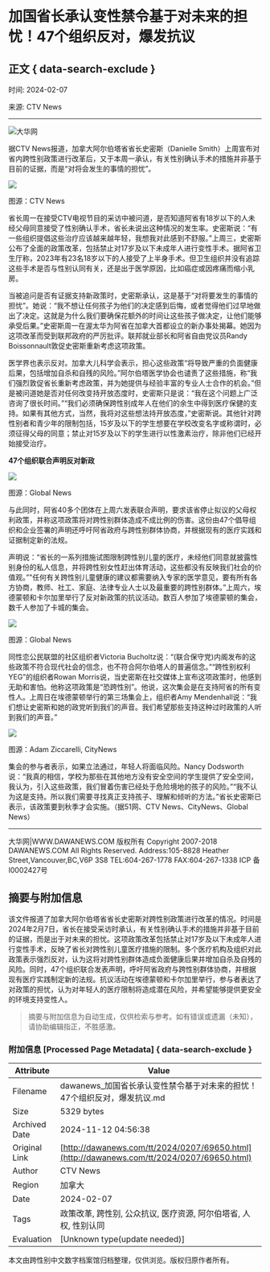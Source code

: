 # 加国省长承认变性禁令基于对未来的担忧！47个组织反对，爆发抗议

## 正文 { data-search-exclude }


时间: 2024-02-07

来源: CTV News

---

![大华网](/upload/3/2023/0717/U685P5248T3D1F8DT20230717103510.jpg)

据CTV News报道，加拿大阿尔伯塔省省长史密斯（Danielle Smith）上周宣布对省内跨性别政策进行改革后，又于本周一承认，有关性别确认手术的措施并非基于目前的证据，而是“对将会发生的事情的担忧”。

![](http://www.dawanews.com/2024/0207/U711P5248DT20240207084944.jpeg)

图源：CTV News

省长周一在接受CTV电视节目的采访中被问道，是否知道阿省有18岁以下的人未经父母同意接受了性别确认手术，省长未说出这种情况的发生率。史密斯说：“有一些组织提倡这些治疗应该越来越年轻，我想我对此感到不舒服。”上周三，史密斯公布了全面的政策改革，包括禁止对17岁及以下未成年人进行变性手术。据阿省卫生厅称，2023年有23名18岁以下的人接受了上半身手术。但卫生组织并没有追踪这些手术是否与性别认同有关，还是出于医学原因，比如癌症或因疼痛而缩小乳房。

当被追问是否有证据支持新政策时，史密斯承认，这是基于“对将要发生的事情的担忧”。她说：“我不想让任何孩子为他们的决定感到后悔，或者觉得他们过早地做出了决定。这就是为什么我们要确保花额外的时间让这些孩子做决定，让他们能够承受后果。”史密斯周一在渥太华为阿省在加拿大首都设立的新办事处揭幕。她因为这项改革而受到联邦政府的严厉批评。联邦就业部长和阿省自由党议员Randy Boissonnault敦促史密斯重新考虑这项政策。

医学界也表示反对。加拿大儿科学会表示，担心这些政策“将导致严重的负面健康后果，包括增加自杀和自残的风险。”阿尔伯塔医学协会也谴责了这些措施，称“我们强烈敦促省长重新考虑政策，并为她提供与经验丰富的专业人士合作的机会。”但是被问道她是否对任何改变持开放态度时，史密斯只是说：“我在这个问题上广泛咨询了很长时间。”“我们必须确保跨性别成年人在他们的余生中得到医疗保健的支持。如果有其他方式，当然，我将对这些想法持开放态度，”史密斯说。其他针对跨性别者和青少年的限制包括，15岁及以下的学生想要在学校改变名字或称谓时，必须征得父母的同意；禁止对15岁及以下的学生进行以性激素治疗，除非他们已经开始接受治疗。

**47个组织联合声明反对新政**

![](http://www.dawanews.com/2024/0207/U711P5248DT20240207085009.jpeg)

图源：Global News

与此同时，阿省40多个团体在上周六发表联合声明，要求该省停止拟议的父母权利政策，并称这项政策将对跨性别群体造成不成比例的伤害。这份由47个倡导组织和企业签署的声明还呼吁阿省政府与跨性别群体协商，并根据现有的医疗实践和证据制定新的法规。

声明说：“省长的一系列措施试图限制跨性别儿童的医疗，未经他们同意就披露性别身份的私人信息，并将跨性别女性赶出体育活动，这些都没有反映我们社会的价值观。”"任何有关跨性别儿童健康的建议都需要纳入专家的医学意见，要有所有各方协商，教师、社工、家庭、法律专业人士以及最重要的跨性别群体。”上周六，埃德蒙顿和卡尔加里举行了反对新政策的抗议活动。数百人参加了埃德蒙顿的集会，数千人参加了卡城的集会。

![](http://www.dawanews.com/2024/0207/U711P5248DT20240207085117.jpeg)

图源：Global News

同性恋公民联盟的社区组织者Victoria Bucholtz说：“(联合保守党)内阁发布的这些政策不符合现代社会的信念，也不符合阿尔伯塔人的普遍信念。”“跨性别权利YEG”的组织者Rowan Morris说，当史密斯在社交媒体上宣布这项政策时，他感到无助和害怕。他称这项政策是“恐跨性别”。他说，这次集会是在支持阿省的所有变性人。上周日在埃德蒙顿举行的第三场集会上，组织者Amy Mendenhall说：“我们想让史密斯和她的政党听到我们的声音。我们希望那些支持这种过时政策的人听到我们的声音。”

![](http://www.dawanews.com/2024/0207/U711P5248DT20240207085144.jpeg)

图源：Adam Ziccarelli, CityNews

集会的参与者表示，如果立法通过，年轻人将面临风险。Nancy Dodsworth 说：“我真的相信，学校为那些在其他地方没有安全空间的学生提供了安全空间，我认为，引入这些政策，我们冒着伤害已经处于危险境地的孩子的风险。”“我不认为这是支持。所以我们需要寻找真正支持孩子、理解和倾听的方法。”省长史密斯已表示，该政策要到秋季才会实施。（据51网、CTV News、CityNews、Global News）

---

大华网|WWW.DAWANEWS.COM 版权所有 Copyright 2007-2018 DAWANEWS.COM All Rights Reserved. Address:105-8828 Heather Street,Vancouver,BC,V6P 3S8 TEL:604-267-1778 FAX:604-267-1338 ICP 备 I0002427号
<!-- tcd_original_link http://dawanews.com/tt/2024/0207/69650.html -->
## 摘要与附加信息

<!-- tcd_abstract -->
该文件报道了加拿大阿尔伯塔省省长史密斯对跨性别政策进行改革的情况。时间是2024年2月7日，省长在接受采访时承认，有关性别确认手术的措施并非基于目前的证据，而是出于对未来的担忧。这项政策改革包括禁止对17岁及以下未成年人进行变性手术，反映了省长对跨性别儿童医疗措施的限制。多个医疗机构及组织对此政策表示强烈反对，认为这将对跨性别群体造成负面健康后果并增加自杀及自残的风险。同时，47个组织联合发表声明，呼吁阿省政府与跨性别群体协商，并根据现有医疗实践制定新的法规。抗议活动在埃德蒙顿和卡尔加里举行，参与者表达了对政策的担忧，认为对年轻人的医疗限制将造成潜在风险，并希望能够提供更安全的环境支持变性人。
<!-- tcd_abstract_end -->

> 摘要与附加信息为自动生成，仅供检索与参考。如有错误或遗漏（未知），请协助编辑指正，不胜感激。

### 附加信息 [Processed Page Metadata] { data-search-exclude }

| Attribute       | Value                                  |
|-----------------|----------------------------------------|
| Filename        | dawanews_加国省长承认变性禁令基于对未来的担忧！47个组织反对，爆发抗议.md                             |
| Size            | 5329 bytes                           |
| Archived Date   | 2024-11-12 04:56:38                             |
| Original Link   | [http://dawanews.com/tt/2024/0207/69650.html](http://dawanews.com/tt/2024/0207/69650.html)                       |
| Author          | CTV News                               |
| Region          |加拿大                               |
| Date            | 2024-02-07                                 |
| Tags            | 政策改革, 跨性别, 公众抗议, 医疗资源, 阿尔伯塔省, 人权, 性别认同                                 |
| Evaluation            | [Unknown type(update needed)]                                 |
<!-- tcd_table_end -->

本文由跨性别中文数字档案馆归档整理，仅供浏览。版权归原作者所有。
